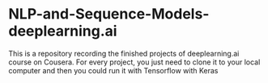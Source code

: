 # NLP-and-Sequence-Models-deeplearning.ai
This is a repository recording the finished projects of deeplearning.ai course on Cousera.
For every project, you just need to clone it to your local computer and then you could run it with Tensorflow with Keras
